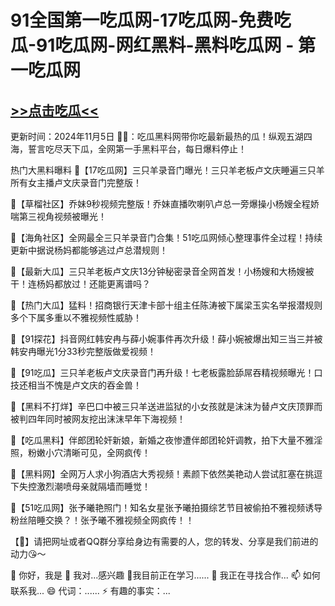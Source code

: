 91全国第一吃瓜网-17吃瓜网-免费吃瓜-91吃瓜网-网红黑料-黑料吃瓜网 - 第一吃瓜网
==
[>>点击吃瓜<<](asiayiqu2.icu)
-
更新时间：2024年11月5日
🔞📢：吃瓜黑料网带你吃最新最热的瓜！纵观五湖四海，誓言吃尽天下瓜，全网第一手黑料平台，每日爆料停止！

热门大黑料曝料
📢【17吃瓜网】三只羊录音门曝光！三只羊老板卢文庆睡遍三只羊所有女主播卢文庆录音门完整版！

📢【草榴社区】乔妹9秒视频完整版！乔妹直播吹喇叭卢总一旁爆操小杨嫂全程娇喘第三视角视频被曝光！

📢【海角社区】全网最全三只羊录音门合集！51吃瓜网倾心整理事件全过程！持续更新中据说杨妈都能够逃过卢总潜规则！

📢【最新大瓜】三只羊老板卢文庆13分钟秘密录音全网首发！小杨嫂和大杨嫂被干！连杨妈都放过！还能更离谱吗？

📢【热门大瓜】猛料！招商银行天津卡部十组主任陈涛被下属梁玉实名举报潜规则多个下属多重以不雅视频性威胁！

📢【91探花】抖音网红韩安冉与薛小婉事件再次升级！薛小婉被爆出知三当三并被韩安冉曝光1分33秒完整版做爱视频！

📢【91吃瓜】三只羊老板卢文庆录音门再升级！七老板露脸舔屌吞精视频曝光！口技还相当不愧是卢文庆的吞金兽！

📢【黑料不打烊】辛巴口中被三只羊送进监狱的小女孩就是沫沫为替卢文庆顶罪而被判四年同时被网友挖出沫沫早年下海视频！

📢【吃瓜黑料】伴郎团轮奸新娘，新婚之夜惨遭伴郎团轮奸调教，拍下大量不雅淫照，粉嫩小穴清晰可见，全网疯传！

📢【黑料网】全网万人求小狗酒店大秀视频！素颜下依然美艳动人尝试肛塞在挑逗下失控激烈潮喷母亲就隔墙而睡觉！

📢【51吃瓜网】张予曦艳照门！知名女星张予曦拍摄综艺节目被偷拍不雅视频诱导粉丝陪睡交换？！张予曦不雅视频全网疯传！！

【🔞】请把网址或者QQ群分享给身边有需要的人，您的转发、分享是我们前进的动力😘～

👋 你好，我是
👀 我对...感兴趣
🌱我目前正在学习......
💞️ 我正在寻找合作...
📫 如何联系我...
😄 代词：......
⚡ 有趣的事实：...
